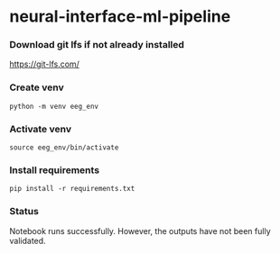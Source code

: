 # neural-interface-ml-pipeline

### Download git lfs if not already installed
https://git-lfs.com/

### Create venv
`python -m venv eeg_env`

### Activate venv
`source eeg_env/bin/activate`

### Install requirements
`pip install -r requirements.txt`

### Status
Notebook runs successfully. However, the outputs have not been fully validated.
